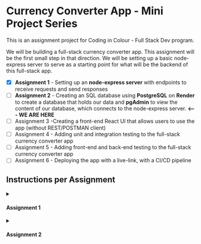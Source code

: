 # Currency Converter App - Mini Project Series

This is an assignment project for Coding in Colour - Full Stack Dev program.

We will be building a full-stack currency converter app. This assignment will be the first small step in that direction. We will be setting up a basic node-express server to serve as a starting point for what will be the backend of this full-stack app.
- [x] **Assignment 1** - Setting up an **node-express server** with endpoints to receive requests and send responses 
- [ ] **Assignment 2** - Creating an SQL database using **PostgreSQL** on **Render** to create a database that holds our data and **pgAdmin** to view the content of our database, which connects to the node-express server.  **<--- WE ARE HERE**
- [ ] Assignment 3 -Creating a front-end React UI that allows users to use the app (without REST/POSTMAN client)
- [ ] Assignment 4 - Adding unit and integration testing to the full-stack currency converter app
- [ ] Assignment 5 - Adding front-end and back-end testing to the full-stack currency converter app
- [ ] Assignment 6 - Deploying the app with a live-link, with a CI/CD pipeline

## Instructions per Assignment

<details>
    <summary><h4>Assignment 1</h4></summary>
    
#### Please read the instructions below carefully, and do not hesitate to attend Lab or Office hours to ask questions if anything is unclear.

- [x] Create a github repository titled 'miniproject' without the quotations, feel free to add a README.md, and clone this repository to wherever you desire

- [x] Download the  [**miniproject_part1 zip**](https://canvas.instructure.com/courses/7808622/files/239852767?wrap=1) [Download miniproject_part1 zip]        (https://canvas.instructure.com/courses/7808622/files/239852767/download?download_frd=1), and extract the contents, adding the following contents: **server.js**, **requests,**  and **package.json**  to your local miniproject

- [x]  Create a .gitignore file at the same location, and add 'node_modules' without the quotations to this file, this ensures that we aren't pushing our node_modules to the repository, and push the code up

- [x]  _Congratulations!_ You've setup a git repository with all the desired files, from here on out, all changes in code you make will be kept in sync on remote. Feel free to either do your work in the main branch or have different branches for different tasks. **If anything at this point is broken, and you're unsure of how to fix it, please come to Lab or Office Hours. It is essential that the github repo is setup correctly at this stage of this extended assignment.**
- [x]  Open a terminal and type  **npm install**  to install all necessary package.
- [x]  Open the  **server.js**  file, this is our starting point, and we've provided some starter code.
- [x] Carefully read all the comments next to the code, especially the one on  _data storage_  as well as the various _TODOs_  that describe what each endpoint is doing in terms of  
    what it receives as a request and the intended response.
- [x]  **Note:**  we added a requests folder, within which we have a  **test.rest**  file, that you can use as a starting point for testing your endpoints. Confirm that when the server is running (using the command  **npm run start**), you're getting the expected response when you send this request.
- [x]  **Implement** the endpoints. The order in which we **strongly**  recommend completing the _TODOs_ is:  _GET, GET:id, POST, PUT, DELETE:id_. Since the  _GET_ endpoint  
    is completed first, you can then test if resource creation and deletion is working adequately.
    1.  **Hint:** when modifying the  _currencies,_ please do not directly modify the data, but instead create a copy that has the desired changes (look into functions like  **concat, filter,** etc.)
    2.  **Hint:**  making changes and saving them when running the server in node requires a restart of the server to reflect those changes. Look into how we avoided this with  **nodemon**.
- [x]  Add  **error handling**  for the  _GET:id_  and  _POST_ endpoints  
    1.  In the _GET:id_ case, we want to return a 404 status code with the response object { error: 'resource not found' } if the currency is not found in our data.
    2.  In the _POST_ case, if any required information needed to create the currency object is missing, please return a 400 status code with the response object { error: 'content missing' }
- [x]  Add an **unknown endpoint**  that can basically handle any other route. This unknown endpoint should return a 404 status code with the response object { error: 'unknown endpoint }
- [x]  Incorporate  **morgan middleware**, so we can see some information about the requests being sent. Here's a  [linkLinks to an external site.](https://github.com/expressjs/morgan#readme)  for more information.
    1.  Below is an example of what it might look like  _(this is an example from a different project but we want a similar message logged to the console)_. In this example, which we show as a  **reference**  
        a POST request is being sent to http://localhost:3001/api/notes and the following is logged:
    2.  _POST /api/persons 200 61 - 4.5ms { "content": "My first note!" }_
    3.  _The information is as follows: Request Type, URL, Status code, Response content length, Response time, Request content being sent_
- [x]  Convert the working setup you have to now make use of Express Router, as seen in lecture (Hint: you will have a routes directory). Also, please abstract your middleware to a separate utils directory.
    
</details>

<details>
    <summary><h4>Assignment 2</h4></summary>

- [x]  Create a PostgreSQL db server on Render to an external site. and note the environment variables under the "Connections" tab. 
- [x]  Download pgAdmin 4Links to an external site.  and connect it with your Render PostgreSQL db using the environment variables from step 1. Important Note: since we are connecting from an external location, then we need to use the "External Database URL" to extract the hostname in order for using it in the pgAdmin connection. In "External Database URL" variable the db hostname is located after the "@" symbol and ends with "render.com". After you connect successfully, you should be able to view your database on the left navigation bar of pgAdmin. 
- [x]  In your express server, create a .env file (if not already created) and add the Postgres db variables from step 1. You need to add and save the following variables: db hostname (as explained in step 2), db port, username, password, and db name. 
- [x]  Install Sequelize Object-Relational Mapper and pg Postgres driver node modules. Create a config file and initialize a configuration for Sequelize with your Postgres db variables. Refer to the documentation links to an external site. to see how that is done in Sequelize.
- [ ]  Create two models in the "models" folder: one for the Currency resource available from the previous assignment, however, now it should contain the following attributes: { id, currencyCode, countryId, conversionRate }. Note that we replaced country with countryId from the original starter code.
- [ ]  The second model is for the Country resource which consists of: { id, name }. Refer to "Column Options" sections in the documentationLinks to an external site. to see how we can define primary keys and foreign keys in Sequelize. id is a primary key in both tables, and countryId is a foreign key in Currency table referring to id in Country table.
- [ ]  Add the Currency model to the Currency route that you created in the first assignment. Remove the currencies array and update your endpoints logic with Sequelize Currency model. Use the built-in functions provided by Sequelize.
- [ ]  Similarly, create a new route for the Country resource using the Country model. Create GET, POST, and DELETE endpoints using Sequelize functions to query the database. GET: retrieve all records, POST: add a new a record, DELETE: remove one record.
- [ ]  Use Sequelize functions to add an association (one-to-one) in Currency model (similar to the first line hereLinks to an external site.) where each currency should belong to one country. You should also pass the foreign key, that you have already defined, in this association. Associations in Sequelize equal to relations in SQL databases.
- [ ]  Test your connection by adding, retrieving and deleting currencies and countries using HTTP requests sent to the express server from Postman or REST Client. 
- [ ]  Create a new file (a route) inside the "routes" folder and create one GET endpoint for the route "/currency-countryName". The endpoint should retrieve the currency code from the currency model and the country name from the country model. You should make a query on the currency model and include the country model (similar to the second line hereLinks to an external site.).
- [ ]  Test your endpoint by sending a GET request to "/currency-countryName". The response should consist of pairs of { currencyCode, countryName }. You can modify the shape of your response in the endpoint logic. Additionally, You can use pgAdmin QueryTool to write an SQL  JOIN query to test your results.

